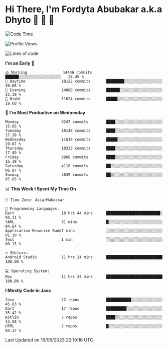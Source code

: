 # Hi There, I'm Fordyta Abubakar a.k.a Dhyto 👋 👋 👋 

<!--
**DhytoDev/dhytodev** is a ✨ _special_ ✨ repository because its `README.md` (this file) appears on your GitHub profile.

Here are some ideas to get you started:

- 🔭 I’m currently working on ...
- 🌱 I’m currently learning ...
- 👯 I’m looking to collaborate on ...
- 🤔 I’m looking for help with ...
- 💬 Ask me about ...
- 📫 How to reach me: ...
- 😄 Pronouns: ...
- ⚡ Fun fact: ...
-->

<!--START_SECTION:waka-->
![Code Time](http://img.shields.io/badge/Code%20Time-1%2C939%20hrs%2050%20mins-blue)

![Profile Views](http://img.shields.io/badge/Profile%20Views-0-blue)

![Lines of code](https://img.shields.io/badge/From%20Hello%20World%20I%27ve%20Written-7.4%20million%20lines%20of%20code-blue)

**I'm an Early 🐤** 

```text
🌞 Morning                14446 commits       ██████░░░░░░░░░░░░░░░░░░░   24.45 % 
🌆 Daytime                18122 commits       ████████░░░░░░░░░░░░░░░░░   30.68 % 
🌃 Evening                14880 commits       ██████░░░░░░░░░░░░░░░░░░░   25.19 % 
🌙 Night                  11624 commits       █████░░░░░░░░░░░░░░░░░░░░   19.68 % 
```
📅 **I'm Most Productive on Wednesday** 

```text
Monday                   9247 commits        ████░░░░░░░░░░░░░░░░░░░░░   15.65 % 
Tuesday                  10148 commits       ████░░░░░░░░░░░░░░░░░░░░░   17.18 % 
Wednesday                11619 commits       █████░░░░░░░░░░░░░░░░░░░░   19.67 % 
Thursday                 10333 commits       ████░░░░░░░░░░░░░░░░░░░░░   17.49 % 
Friday                   8968 commits        ████░░░░░░░░░░░░░░░░░░░░░   15.18 % 
Saturday                 4118 commits        ██░░░░░░░░░░░░░░░░░░░░░░░   06.97 % 
Sunday                   4639 commits        ██░░░░░░░░░░░░░░░░░░░░░░░   07.85 % 
```


📊 **This Week I Spent My Time On** 

```text
🕑︎ Time Zone: Asia/Makassar

💬 Programming Languages: 
Dart                     10 hrs 44 mins      ████████████████████████░   94.11 % 
YAML                     31 mins             █░░░░░░░░░░░░░░░░░░░░░░░░   04.64 % 
Application Resource Bund7 mins              ░░░░░░░░░░░░░░░░░░░░░░░░░   01.10 % 
Text                     1 min               ░░░░░░░░░░░░░░░░░░░░░░░░░   00.15 % 

🔥 Editors: 
Android Studio           11 hrs 24 mins      █████████████████████████   100.00 % 

💻 Operating System: 
Mac                      11 hrs 24 mins      █████████████████████████   100.00 % 
```

**I Mostly Code in Java** 

```text
Java                     22 repos            ███████████░░░░░░░░░░░░░░   45.83 % 
Dart                     17 repos            █████████░░░░░░░░░░░░░░░░   35.42 % 
Kotlin                   7 repos             ████░░░░░░░░░░░░░░░░░░░░░   14.58 % 
HTML                     2 repos             █░░░░░░░░░░░░░░░░░░░░░░░░   04.17 % 
```




 Last Updated on 16/06/2023 22:19:16 UTC
<!--END_SECTION:waka-->
